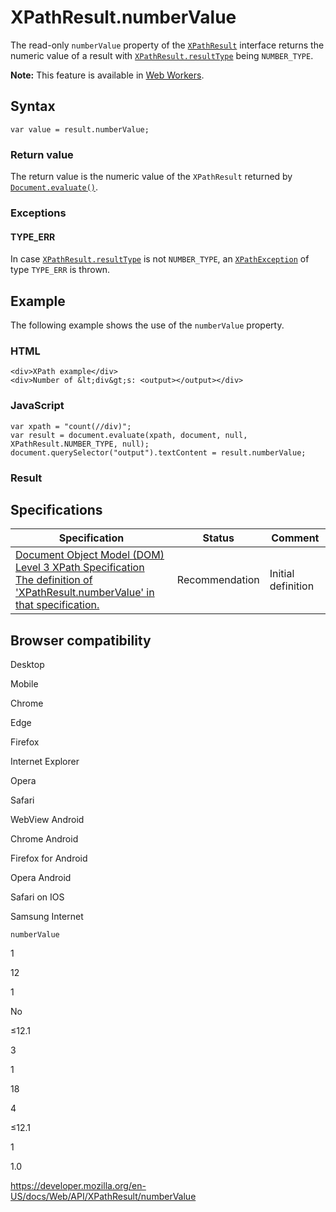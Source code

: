 XPathResult.numberValue
=======================

The read-only `numberValue` property of the [`XPathResult`](../xpathresult) interface returns the numeric value of a result with [`XPathResult.resultType`](resulttype) being `NUMBER_TYPE`.

**Note:** This feature is available in [Web Workers](../web_workers_api).

Syntax
------

    var value = result.numberValue;

### Return value

The return value is the numeric value of the `XPathResult` returned by [`Document.evaluate()`](../document/evaluate).

### Exceptions

#### TYPE\_ERR

In case [`XPathResult.resultType`](resulttype) is not `NUMBER_TYPE`, an [`XPathException`](../xpathexception) of type `TYPE_ERR` is thrown.

Example
-------

The following example shows the use of the `numberValue` property.

### HTML

    <div>XPath example</div>
    <div>Number of &lt;div&gt;s: <output></output></div>

### JavaScript

    var xpath = "count(//div)";
    var result = document.evaluate(xpath, document, null, XPathResult.NUMBER_TYPE, null);
    document.querySelector("output").textContent = result.numberValue;

### Result

Specifications
--------------

<table><thead><tr class="header"><th>Specification</th><th>Status</th><th>Comment</th></tr></thead><tbody><tr class="odd"><td><a href="https://www.w3.org/TR/DOM-Level-3-XPath/xpath.html#XPathResult-numberValue">Document Object Model (DOM) Level 3 XPath Specification<br />
<span class="small">The definition of 'XPathResult.numberValue' in that specification.</span></a></td><td><span class="spec-rec">Recommendation</span></td><td>Initial definition</td></tr></tbody></table>

Browser compatibility
---------------------

Desktop

Mobile

Chrome

Edge

Firefox

Internet Explorer

Opera

Safari

WebView Android

Chrome Android

Firefox for Android

Opera Android

Safari on IOS

Samsung Internet

`numberValue`

1

12

1

No

≤12.1

3

1

18

4

≤12.1

1

1.0

<a href="https://developer.mozilla.org/en-US/docs/Web/API/XPathResult/numberValue" class="_attribution-link">https://developer.mozilla.org/en-US/docs/Web/API/XPathResult/numberValue</a>
